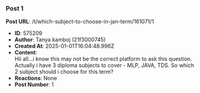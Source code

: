### Post 1
**Post URL**: /t/which-subject-to-choose-in-jan-term/161071/1
- **ID**: 575209
- **Author**: Tanya kamboj (21f3000745)
- **Created At**: 2025-01-01T16:04:48.996Z
- **Content**:  
  Hii all…i know this may not be the correct platform to ask this question.<br>
Actually i have 3 diploma subjects to cover - MLP, JAVA, TDS. So which 2 subject should i choose for this term?
- **Reactions**: None
- **Post Number**: 1

